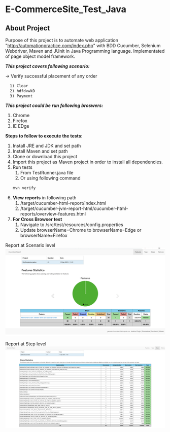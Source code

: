 # E-CommerceSite_Test_Java 

## About Project
Purpose of this project is to automate web application "http://automationpractice.com/index.php" with BDD Cucumber, Selenium Webdriver, Maven and JUnit in Java Programming language. Implementated of page object model framework.

***This project covers following scenario:***

-> Verify successful placement of any order

      1) Clear
      2) hdfdvwkD
      3) Payment

***This project could be run following broswers:***
1. Chrome
2. Firefox
3. IE EDge

**Steps to follow to execute the tests:**

1) Install JRE and JDK and set path 
2) Install Maven and set path
3) Clone or download this project
4) Import this project as Maven project in order to install all dependencies. 
5) Run tests 
      1) From TestRunner.java file 
      2) Or using following command
      ```bash 
      mvn verify
6) **View reports** in following path
      1) /target/cucumber-html-report/index.html
      2) /target/cucumber-jvm-report-html/cucumber-html-reports/overview-features.html
7) **For Cross Browser test**
      1) Navigate to /src/test/resources/config.properties
      2) Update browserName=Chrome to browserName=Edge or browserName=Firefox

Report at Scenario level
![Screenshot](https://github.com/bintu27/E-CommerceSite_Test_Java/blob/master/Screenshorts/Report.png)

Report at Step level
![Screenshot](https://github.com/bintu27/E-CommerceSite_Test_Java/blob/master/Screenshorts/Steps%20.png)

